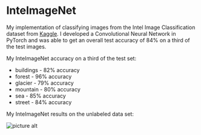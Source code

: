 # InteImageNet

My implementation of classifying images from the Intel Image Classification dataset from [Kaggle](https://www.kaggle.com/puneet6060/intel-image-classification). I developed a Convolutional Neural Network in PyTorch and was able to get an overall test accuracy of 84% on a third of the test images.

My InteImageNet accuracy on a third of the test set:
  * buildings - 82% accuracy
  * forest - 96% accuracy
  * glacier - 79% accuracy
  * mountain - 80% accuracy
  * sea - 85% accuracy
  * street - 84% accuracy

My InteImageNet results on the unlabeled data set:

![picture alt](https://github.com/lin-justin/InteLImageNet/blob/master/prediction_results.png)
